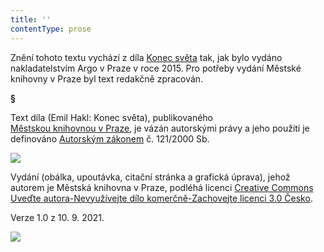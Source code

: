 ```yaml
---
title: ''
contentType: prose
---
```


<section>

Znění tohoto textu vychází z díla [Konec světa](https://search.mlp.cz/cz/titul/konec-sveta/4146183/#book-content) tak, jak bylo vydáno nakladatelstvím Argo v Praze v roce 2015. Pro potřeby vydání Městské knihovny v Praze byl text redakčně zpracován.

**§**

Text díla (Emil Hakl: Konec světa), publikovaného [Městskou knihovnou v Praze](https://www.mlp.cz/cz/), je vázán autorskými právy a jeho použití je definováno [Autorským zákonem](https://www.mkcr.cz/predpisy-zakonu-709.html) č. 121/2000 Sb.

![](../Images/image001.jpg)

Vydání (obálka, upoutávka, citační stránka a grafická úprava), jehož autorem je Městská knihovna v Praze, podléhá licenci [Creative Commons Uveďte autora-Nevyužívejte dílo komerčně-Zachovejte licenci 3.0 Česko](https://creativecommons.org/licenses/by-nc-sa/3.0/cz/).

Verze 1.0 z 10. 9. 2021.

</section>

<section>

![](../Images/image002.jpg)

</section>
